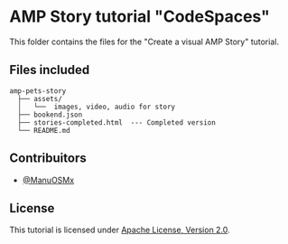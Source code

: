 # AMP Story tutorial "CodeSpaces"

This folder contains the files for the "Create a visual AMP Story" tutorial.

## Files included

```text
amp-pets-story
  ├── assets/
  │   └──  images, video, audio for story
  ├── bookend.json   
  ├── stories-completed.html  --- Completed version
  └── README.md
```
## Contribuitors

- [@ManuOSMx](https://github.com/ManuOSMx)

## License

This tutorial is licensed under [Apache License, Version 2.0](https://github.com/ampproject/docs/blob/master/LICENSE).


